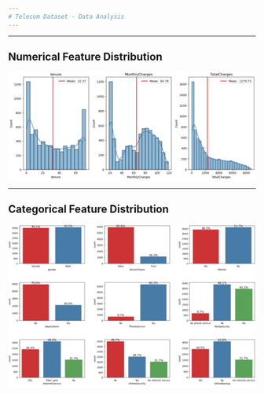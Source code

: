 ```yaml
---
# Telecom Dataset - Data Analysis
---
```


---
## Numerical Feature Distribution
![alt](images/numerical_feature_dist.png)

---
## Categorical Feature Distribution
![alt](images/categorical_feature_dist.png)